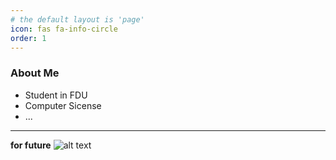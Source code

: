 ```yaml
---
# the default layout is 'page'
icon: fas fa-info-circle
order: 1
---
```


### About Me
* Student in FDU
* Computer Sicense
* ...
---
**for future**
![alt text](https://raw.githubusercontent.com/huazZeng/huazZeng.github.io/main/_posts/img/back.jpg)


